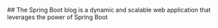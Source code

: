## The Spring Boot blog is a dynamic and scalable web application that leverages the power of Spring Boot
